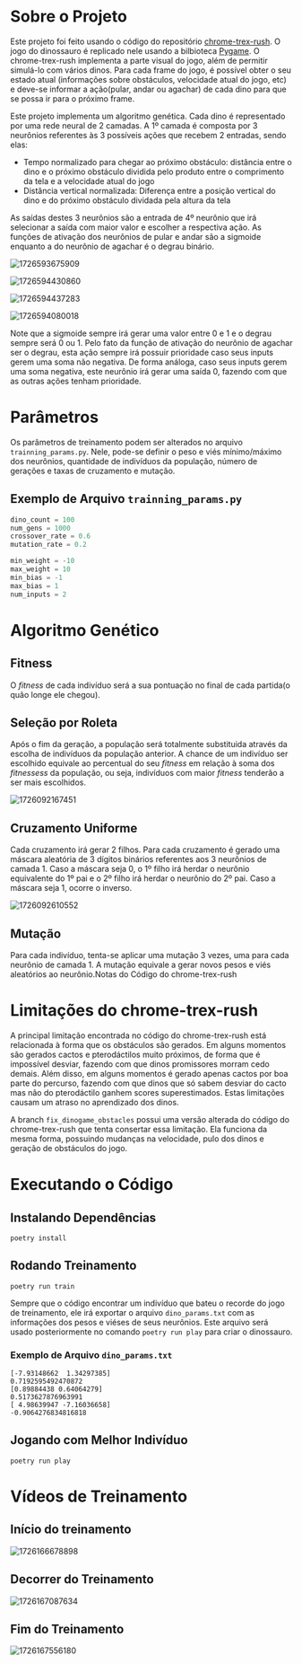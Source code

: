 # Sobre o Projeto

Este projeto foi feito usando o código do repositório [chrome-trex-rush](https://github.com/turing-usp/chrome-trex-rush). O jogo do dinossauro é replicado nele usando a bilbioteca [Pygame](https://www.pygame.org). O chrome-trex-rush implementa a parte visual do jogo, além de permitir simulá-lo com vários dinos. Para cada frame do jogo, é possível obter o seu estado atual (informações sobre obstáculos, velocidade atual do jogo, etc) e deve-se informar a ação(pular, andar ou agachar) de cada dino para que se possa ir para o próximo frame.

Este projeto implementa um algoritmo genética. Cada dino é representado por uma rede neural de 2 camadas. A 1º camada é composta por 3 neurônios referentes às 3 possíveis ações que recebem 2 entradas, sendo elas:

* Tempo normalizado para chegar ao próximo obstáculo: distância entre o dino e o próximo obstáculo dividida pelo produto entre o comprimento da tela e a velocidade atual do jogo
* Distância vertical normalizada: Diferença entre a posição vertical do dino e do próximo obstáculo dividada pela altura da tela

As saídas destes 3 neurônios são a entrada de 4º neurônio que irá selecionar a saída com maior valor e escolher a respectiva ação. As funções de ativação dos neurônios de pular e andar são a sigmoide enquanto a do neurônio de agachar é o degrau binário.

![1726593675909](image/README/1726593675909.png)

![1726594430860](image/README/1726594430860.png)

![1726594437283](image/README/1726594437283.png)

![1726594080018](image/README/1726594080018.png)

Note que a sigmoide sempre irá gerar uma valor entre 0 e 1 e o degrau sempre será 0 ou 1. Pelo fato da função de ativação do neurônio de agachar ser o degrau, esta ação sempre irá possuir prioridade caso seus inputs gerem uma soma não negativa. De forma análoga, caso seus inputs gerem uma soma negativa, este neurônio irá gerar uma saída 0, fazendo com que as outras ações tenham prioridade.

# Parâmetros

Os parâmetros de treinamento podem ser alterados no arquivo `trainning_params.py`. Nele, pode-se definir o peso e viés mínimo/máximo dos neurônios, quantidade de indivíduos da população, número de gerações e taxas de cruzamento e mutação.

## Exemplo de Arquivo `trainning_params.py`

```python
dino_count = 100
num_gens = 1000
crossover_rate = 0.6
mutation_rate = 0.2

min_weight = -10
max_weight = 10
min_bias = -1
max_bias = 1
num_inputs = 2
```

# Algoritmo Genético

## Fitness

O *fitness* de cada indivíduo será a sua pontuação no final de cada partida(o quão longe ele chegou).

## Seleção por Roleta

Após o fim da geração, a população será totalmente substituida através da escolha de indivíduos da população anterior. A chance de um indivíduo ser escolhido equivale ao percentual do seu *fitness* em relação à soma dos *fitnessess* da população, ou seja, indivíduos com maior *fitness* tenderão a ser mais escolhidos.

![1726092167451](image/README/1726092167451.png)

## Cruzamento Uniforme

Cada cruzamento irá gerar 2 filhos. Para cada cruzamento é gerado uma máscara aleatória de 3 dígitos binários referentes aos 3 neurônios de camada 1. Caso a máscara seja 0, o 1º filho irá herdar o neurônio equivalente do 1º pai e o 2º filho irá herdar o neurônio do 2º pai. Caso a máscara seja 1, ocorre o inverso.

![1726092610552](image/README/1726092610552.png)

## Mutação

Para cada indivíduo, tenta-se aplicar uma mutação 3 vezes, uma para cada neurônio de camada 1. A mutação equivale a gerar novos pesos e viés aleatórios ao neurônio.Notas do Código do chrome-trex-rush

# Limitações do chrome-trex-rush

A principal limitação encontrada no código do chrome-trex-rush está relacionada à forma que os obstáculos são gerados. Em alguns momentos são gerados cactos e pterodáctilos muito próximos, de forma que é impossível desviar, fazendo com que dinos promissores morram cedo demais. Além disso, em alguns momentos é gerado apenas cactos por boa parte do percurso, fazendo com que dinos que só sabem desviar do cacto mas não do pterodáctilo ganhem scores superestimados. Estas limitações causam um atraso no aprendizado dos dinos.

A branch `fix_dinogame_obstacles` possui uma versão alterada do código do chrome-trex-rush que tenta consertar essa limitação. Ela funciona da mesma forma, possuindo mudanças na velocidade, pulo dos dinos e geração de obstáculos do jogo.

# Executando o Código

## Instalando Dependências

`poetry install`

## Rodando Treinamento

`poetry run train`

Sempre que o código encontrar um indivíduo que bateu o recorde do jogo de treinamento, ele irá exportar o arquivo `dino_params.txt` com as informações dos pesos e viéses de seus neurônios. Este arquivo será usado posteriormente no comando `poetry run play` para criar o dinossauro.

### Exemplo de Arquivo `dino_params.txt`

```
[-7.93148662  1.34297385]
0.7192595492470872
[0.89884438 0.64064279]
0.5173627876963991
[ 4.98639947 -7.16036658]
-0.9064276834816818

```

## Jogando com Melhor Indivíduo

`poetry run play`

# Vídeos de Treinamento

## Início do treinamento

![1726166678898](image/README/1726166678898.gif)

## Decorrer do Treinamento

![1726167087634](image/README/1726167087634.gif)

## Fim do Treinamento

![1726167556180](image/README/1726167556180.gif)
